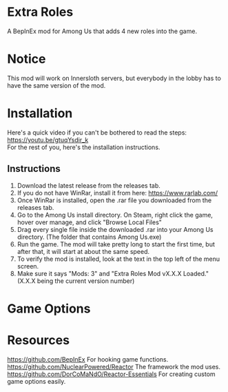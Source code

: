 # Extra Roles
A BepInEx mod for Among Us that adds 4 new roles into the game.

# Notice
This mod will work on Innersloth servers, but everybody in the lobby has to have the same version of the mod.

# Installation

Here's a quick video if you can't be bothered to read the steps: https://youtu.be/gtuqYsdir_k  
For the rest of you, here's the installation instructions.  
  
## Instructions
  
1) Download the latest release from the releases tab.
2) If you do not have WinRar, install it from here: https://www.rarlab.com/
3) Once WinRar is installed, open the .rar file you downloaded from the releases tab.
4) Go to the Among Us install directory. On Steam, right click the game, hover over manage, and click "Browse Local Files"
4) Drag every single file inside the downloaded .rar into your Among Us directory. (The folder that contains Among Us.exe)
5) Run the game. The mod will take pretty long to start the first time, but after that, it will start at about the same speed.
6) To verify the mod is installed, look at the text in the top left of the menu screen.
7) Make sure it says "Mods: 3" and "Extra Roles Mod vX.X.X Loaded." (X.X.X being the current version number)

# Game Options



# Resources
https://github.com/BepInEx For hooking game functions.  
https://github.com/NuclearPowered/Reactor The framework the mod uses.  
https://github.com/DorCoMaNdO/Reactor-Essentials For creating custom game options easily. 
